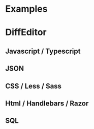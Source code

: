 # Examples

# DiffEditor

<DiffEditor
theme="vs"
:options="options"
language="javascript"
:height="600"
v-model:value="diff"
:original="'world'"
/>

## Javascript / Typescript

<CodeEditor
theme="vs"
:options="options"
language="javascript"
:height="600"
v-model:value="tsString"
/>

<script setup lang="ts">
  import {ref, watch} from 'vue'
  import {CodeEditor, DiffEditor} from '../dist/index.mjs'
  import {tsString, jsonString, cssString, htmlString, sqlString} from './constant'

  const diff=ref('helld')

  const options = {
  colorDecorators: true,
  lineHeight: 24,
  tabSize: 2,
};
</script>

## JSON

<CodeEditor
theme="vs"
:options="options"
language="json"
:height="600"
v-model:value="jsonString"
/>

## CSS / Less / Sass

<CodeEditor
theme="vs"
:options="options"
language="css"
:height="600"
v-model:value="cssString"
/>

## Html / Handlebars / Razor

<CodeEditor
theme="vs"
:options="options"
language="html"
:height="600"
v-model:value="htmlString"
/>

## SQL

<CodeEditor
theme="vs"
:options="options"
language="sql"
:height="600"
v-model:value="sqlString"
/>
